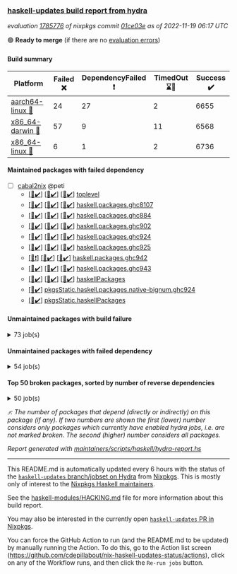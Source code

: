 ### [haskell-updates build report from hydra](https://hydra.nixos.org/jobset/nixpkgs/haskell-updates)
*evaluation [1785776](https://hydra.nixos.org/eval/1785776) of nixpkgs commit [01ce03e](https://github.com/NixOS/nixpkgs/commits/01ce03efa4c8e8592632501a362de69098e91f4a) as of 2022-11-19 06:17 UTC*

:green_circle: **Ready to merge** (if there are no [evaluation errors](https://hydra.nixos.org/jobset/nixpkgs/haskell-updates))

#### Build summary

 | Platform | Failed :x: | DependencyFailed :heavy_exclamation_mark: | TimedOut :hourglass::no_entry_sign: | Success :heavy_check_mark: | 
 | --- | --- | --- | --- | --- | 
 | [aarch64-linux :iphone:](https://hydra.nixos.org/eval/1785776?filter=.aarch64-linux) | 24 | 27 | 2 | 6655 | 
 | [x86_64-darwin :apple:](https://hydra.nixos.org/eval/1785776?filter=.x86_64-darwin) | 57 | 9 | 11 | 6568 | 
 | [x86_64-linux :penguin:](https://hydra.nixos.org/eval/1785776?filter=.x86_64-linux) | 6 | 1 | 2 | 6736 | 
#### Maintained packages with failed dependency
- [ ] [cabal2nix](https://hydra.nixos.org/eval/1785776?filter=cabal2nix) @peti
  - [[:iphone::heavy_check_mark:]](https://hydra.nixos.org/build/199108031) [[:apple::heavy_check_mark:]](https://hydra.nixos.org/build/199107998) [[:penguin::heavy_check_mark:]](https://hydra.nixos.org/build/199108022) [toplevel](https://hydra.nixos.org/eval/1785776?filter=cabal2nix)
  - [[:iphone::heavy_check_mark:]](https://hydra.nixos.org/build/198095328) [[:apple::heavy_check_mark:]](https://hydra.nixos.org/build/198096776) [[:penguin::heavy_check_mark:]](https://hydra.nixos.org/build/198092508) [haskell.packages.ghc8107](https://hydra.nixos.org/eval/1785776?filter=haskell.packages.ghc8107.cabal2nix)
  - [[:iphone::heavy_check_mark:]](https://hydra.nixos.org/build/198105082) [[:apple::heavy_check_mark:]](https://hydra.nixos.org/build/198105834) [[:penguin::heavy_check_mark:]](https://hydra.nixos.org/build/198101104) [haskell.packages.ghc884](https://hydra.nixos.org/eval/1785776?filter=haskell.packages.ghc884.cabal2nix)
  - [[:iphone::heavy_check_mark:]](https://hydra.nixos.org/build/198102109) [[:apple::heavy_check_mark:]](https://hydra.nixos.org/build/198089955) [[:penguin::heavy_check_mark:]](https://hydra.nixos.org/build/198090308) [haskell.packages.ghc902](https://hydra.nixos.org/eval/1785776?filter=haskell.packages.ghc902.cabal2nix)
  - [[:iphone::heavy_check_mark:]](https://hydra.nixos.org/build/198105579) [[:apple::heavy_check_mark:]](https://hydra.nixos.org/build/198106213) [[:penguin::heavy_check_mark:]](https://hydra.nixos.org/build/198095792) [haskell.packages.ghc924](https://hydra.nixos.org/eval/1785776?filter=haskell.packages.ghc924.cabal2nix)
  - [[:iphone::heavy_check_mark:]](https://hydra.nixos.org/build/198101430) [[:apple::heavy_check_mark:]](https://hydra.nixos.org/build/198095768) [[:penguin::heavy_check_mark:]](https://hydra.nixos.org/build/198100385) [haskell.packages.ghc925](https://hydra.nixos.org/eval/1785776?filter=haskell.packages.ghc925.cabal2nix)
  - [[:iphone::heavy_exclamation_mark:]](https://hydra.nixos.org/build/198103084) [[:apple::heavy_check_mark:]](https://hydra.nixos.org/build/198095247) [[:penguin::heavy_check_mark:]](https://hydra.nixos.org/build/198103119) [haskell.packages.ghc942](https://hydra.nixos.org/eval/1785776?filter=haskell.packages.ghc942.cabal2nix)
  - [[:iphone::heavy_check_mark:]](https://hydra.nixos.org/build/198101627) [[:apple::heavy_check_mark:]](https://hydra.nixos.org/build/198092306) [[:penguin::heavy_check_mark:]](https://hydra.nixos.org/build/198100312) [haskell.packages.ghc943](https://hydra.nixos.org/eval/1785776?filter=haskell.packages.ghc943.cabal2nix)
  - [[:iphone::heavy_check_mark:]](https://hydra.nixos.org/build/198099028) [[:apple::heavy_check_mark:]](https://hydra.nixos.org/build/198099483) [[:penguin::heavy_check_mark:]](https://hydra.nixos.org/build/198096081) [haskellPackages](https://hydra.nixos.org/eval/1785776?filter=haskellPackages.cabal2nix)
  -   [[:penguin::heavy_check_mark:]](https://hydra.nixos.org/build/198108446) [pkgsStatic.haskell.packages.native-bignum.ghc924](https://hydra.nixos.org/eval/1785776?filter=pkgsStatic.haskell.packages.native-bignum.ghc924.cabal2nix)
  -   [[:penguin::heavy_check_mark:]](https://hydra.nixos.org/build/198102023) [pkgsStatic.haskellPackages](https://hydra.nixos.org/eval/1785776?filter=pkgsStatic.haskellPackages.cabal2nix)
#### Unmaintained packages with build failure
<details><summary>73 job(s) </summary>

- [ ] [[:iphone::x:]](https://hydra.nixos.org/build/198092112) [[:apple::heavy_check_mark:]](https://hydra.nixos.org/build/198092630) [[:penguin::heavy_check_mark:]](https://hydra.nixos.org/build/198089749) [haskellPackages.OrderedBits](https://hydra.nixos.org/eval/1785776?filter=haskellPackages.OrderedBits)  :arrow_heading_up: 5 | 36
- [ ] [[:iphone::x:]](https://hydra.nixos.org/build/198092343) [[:apple::heavy_check_mark:]](https://hydra.nixos.org/build/198103900) [[:penguin::heavy_check_mark:]](https://hydra.nixos.org/build/198094657) [haskellPackages.hw-json-simd](https://hydra.nixos.org/eval/1785776?filter=haskellPackages.hw-json-simd)  :arrow_heading_up: 4 | 8
- [ ] [[:iphone::x:]](https://hydra.nixos.org/build/198105998) [[:apple::heavy_check_mark:]](https://hydra.nixos.org/build/198096742) [[:penguin::heavy_check_mark:]](https://hydra.nixos.org/build/198096500) [haskellPackages.hw-simd](https://hydra.nixos.org/eval/1785776?filter=haskellPackages.hw-simd)  :arrow_heading_up: 4 | 8
- [ ] [[:iphone::x:]](https://hydra.nixos.org/build/198092038) [[:apple::heavy_check_mark:]](https://hydra.nixos.org/build/198109219) [[:penguin::heavy_check_mark:]](https://hydra.nixos.org/build/198100167) [haskellPackages.long-double](https://hydra.nixos.org/eval/1785776?filter=haskellPackages.long-double)  :arrow_heading_up: 2 | 2
- [ ] [[:iphone::x:]](https://hydra.nixos.org/build/198097524) [[:apple::x:]](https://hydra.nixos.org/build/198101130) [[:penguin::heavy_check_mark:]](https://hydra.nixos.org/build/198094847) [haskellPackages.quic](https://hydra.nixos.org/eval/1785776?filter=haskellPackages.quic)  :arrow_heading_up: 2 | 2
- [ ] [[:iphone::x:]](https://hydra.nixos.org/build/198100850) [[:apple::heavy_check_mark:]](https://hydra.nixos.org/build/198102111) [[:penguin::heavy_check_mark:]](https://hydra.nixos.org/build/198098058) [haskellPackages.freetype2](https://hydra.nixos.org/eval/1785776?filter=haskellPackages.freetype2)  :arrow_heading_up: 1 | 8
- [ ] [[:iphone::x:]](https://hydra.nixos.org/build/198088984) [[:apple::x:]](https://hydra.nixos.org/build/198094414) [[:penguin::heavy_check_mark:]](https://hydra.nixos.org/build/198109022) [haskellPackages.easytensor](https://hydra.nixos.org/eval/1785776?filter=haskellPackages.easytensor)  :arrow_heading_up: 1 | 1
- [ ] [[:iphone::heavy_check_mark:]](https://hydra.nixos.org/build/198108039) [[:apple::x:]](https://hydra.nixos.org/build/198102172) [[:penguin::heavy_check_mark:]](https://hydra.nixos.org/build/198098645) [haskellPackages.gi-gdkx11](https://hydra.nixos.org/eval/1785776?filter=haskellPackages.gi-gdkx11)  :arrow_heading_up: 1 | 1
- [ ] [[:iphone::x:]](https://hydra.nixos.org/build/198090816) [[:apple::heavy_check_mark:]](https://hydra.nixos.org/build/198090426) [[:penguin::heavy_check_mark:]](https://hydra.nixos.org/build/198107823) [haskellPackages.nlopt-haskell](https://hydra.nixos.org/eval/1785776?filter=haskellPackages.nlopt-haskell)  :arrow_heading_up: 1 | 1
- [ ] [[:iphone::heavy_check_mark:]](https://hydra.nixos.org/build/198100396) [[:apple::x:]](https://hydra.nixos.org/build/198099418) [[:penguin::heavy_check_mark:]](https://hydra.nixos.org/build/198092649) [haskellPackages.openal-ffi](https://hydra.nixos.org/eval/1785776?filter=haskellPackages.openal-ffi)  :arrow_heading_up: 1 | 1
- [ ] [[:iphone::x:]](https://hydra.nixos.org/build/198442639) [[:apple::x:]](https://hydra.nixos.org/build/198443000) [[:penguin::x:]](https://hydra.nixos.org/build/198442757) [haskellPackages.supply-chain-core](https://hydra.nixos.org/eval/1785776?filter=haskellPackages.supply-chain-core)  :arrow_heading_up: 1 | 1
- [ ] [[:iphone::x:]](https://hydra.nixos.org/build/198091816) [[:apple::x:]](https://hydra.nixos.org/build/198099965) [[:penguin::heavy_check_mark:]](https://hydra.nixos.org/build/198088957) [haskellPackages.swisstable](https://hydra.nixos.org/eval/1785776?filter=haskellPackages.swisstable)  :arrow_heading_up: 1 | 1
- [ ] [[:iphone::x:]](https://hydra.nixos.org/build/198107991) [[:apple::heavy_check_mark:]](https://hydra.nixos.org/build/198093433) [[:penguin::heavy_check_mark:]](https://hydra.nixos.org/build/198100233) [haskellPackages.unicode-properties](https://hydra.nixos.org/eval/1785776?filter=haskellPackages.unicode-properties)  :arrow_heading_up: 1 | 1
- [ ] [[:iphone::x:]](https://hydra.nixos.org/build/198102675) [[:apple::heavy_check_mark:]](https://hydra.nixos.org/build/198096726) [[:penguin::heavy_check_mark:]](https://hydra.nixos.org/build/198097873) [haskellPackages.flatparse](https://hydra.nixos.org/eval/1785776?filter=haskellPackages.flatparse)  :arrow_heading_up: 0 | 17
- [ ] [[:iphone::heavy_check_mark:]](https://hydra.nixos.org/build/198102599) [[:apple::x:]](https://hydra.nixos.org/build/198097001) [[:penguin::heavy_check_mark:]](https://hydra.nixos.org/build/198095827) [haskellPackages.PyF](https://hydra.nixos.org/eval/1785776?filter=haskellPackages.PyF)  :arrow_heading_up: 0 | 5
- [ ] [[:iphone::heavy_check_mark:]](https://hydra.nixos.org/build/198103573) [[:apple::x:]](https://hydra.nixos.org/build/198091894) [[:penguin::heavy_check_mark:]](https://hydra.nixos.org/build/198092321) [haskellPackages.hmidi](https://hydra.nixos.org/eval/1785776?filter=haskellPackages.hmidi)  :arrow_heading_up: 0 | 4
- [ ] [[:iphone::heavy_check_mark:]](https://hydra.nixos.org/build/198099931) [[:apple::x:]](https://hydra.nixos.org/build/198099133) [[:penguin::heavy_check_mark:]](https://hydra.nixos.org/build/198101380) [haskellPackages.SDL-mixer](https://hydra.nixos.org/eval/1785776?filter=haskellPackages.SDL-mixer)  :arrow_heading_up: 0 | 2
- [ ] [[:iphone::heavy_check_mark:]](https://hydra.nixos.org/build/198106163) [[:apple::x:]](https://hydra.nixos.org/build/198104722) [[:penguin::heavy_check_mark:]](https://hydra.nixos.org/build/198108442) [haskellPackages.posix-socket](https://hydra.nixos.org/eval/1785776?filter=haskellPackages.posix-socket)  :arrow_heading_up: 0 | 2
- [ ] [[:iphone::heavy_check_mark:]](https://hydra.nixos.org/build/198096887) [[:apple::x:]](https://hydra.nixos.org/build/198094492) [[:penguin::heavy_check_mark:]](https://hydra.nixos.org/build/198103256) [haskellPackages.hamid](https://hydra.nixos.org/eval/1785776?filter=haskellPackages.hamid)  :arrow_heading_up: 0 | 1
- [ ] [[:iphone::heavy_check_mark:]](https://hydra.nixos.org/build/198105245) [[:apple::x:]](https://hydra.nixos.org/build/198094330) [[:penguin::heavy_check_mark:]](https://hydra.nixos.org/build/198094588) [haskellPackages.hmatrix-morpheus](https://hydra.nixos.org/eval/1785776?filter=haskellPackages.hmatrix-morpheus)  :arrow_heading_up: 0 | 1
- [ ] [[:iphone::heavy_check_mark:]](https://hydra.nixos.org/build/198098119) [[:apple::x:]](https://hydra.nixos.org/build/198094961) [[:penguin::heavy_check_mark:]](https://hydra.nixos.org/build/198099617) [haskellPackages.huckleberry](https://hydra.nixos.org/eval/1785776?filter=haskellPackages.huckleberry)  :arrow_heading_up: 0 | 1
- [ ] [[:iphone::heavy_check_mark:]](https://hydra.nixos.org/build/198104056) [[:apple::x:]](https://hydra.nixos.org/build/198093422) [[:penguin::heavy_check_mark:]](https://hydra.nixos.org/build/198099606) [haskellPackages.om-time](https://hydra.nixos.org/eval/1785776?filter=haskellPackages.om-time)  :arrow_heading_up: 0 | 1
- [ ] [[:iphone::x:]](https://hydra.nixos.org/build/198107810) [[:apple::heavy_check_mark:]](https://hydra.nixos.org/build/198098063) [[:penguin::heavy_check_mark:]](https://hydra.nixos.org/build/198097235) [haskellPackages.picosat](https://hydra.nixos.org/eval/1785776?filter=haskellPackages.picosat)  :arrow_heading_up: 0 | 1
- [ ] [[:iphone::heavy_check_mark:]](https://hydra.nixos.org/build/198108826) [[:apple::x:]](https://hydra.nixos.org/build/198090636) [[:penguin::heavy_check_mark:]](https://hydra.nixos.org/build/198097220) [haskellPackages.select](https://hydra.nixos.org/eval/1785776?filter=haskellPackages.select)  :arrow_heading_up: 0 | 1
- [ ] [[:iphone::heavy_check_mark:]](https://hydra.nixos.org/build/198099146) [[:apple::x:]](https://hydra.nixos.org/build/198108391) [[:penguin::heavy_check_mark:]](https://hydra.nixos.org/build/198094866) [haskellPackages.sysinfo](https://hydra.nixos.org/eval/1785776?filter=haskellPackages.sysinfo)  :arrow_heading_up: 0 | 1
- [ ] [[:iphone::heavy_check_mark:]](https://hydra.nixos.org/build/198091475) [[:apple::x:]](https://hydra.nixos.org/build/198089932) [[:penguin::heavy_check_mark:]](https://hydra.nixos.org/build/198100306) [haskellPackages.FractalArt](https://hydra.nixos.org/eval/1785776?filter=haskellPackages.FractalArt) 
- [ ] [[:iphone::x:]](https://hydra.nixos.org/build/198101907) [[:apple::heavy_check_mark:]](https://hydra.nixos.org/build/198096559) [[:penguin::heavy_check_mark:]](https://hydra.nixos.org/build/198101657) [haskellPackages.HsASA](https://hydra.nixos.org/eval/1785776?filter=haskellPackages.HsASA) 
- [ ] [[:iphone::x:]](https://hydra.nixos.org/build/198442699) [[:apple::x:]](https://hydra.nixos.org/build/198442999) [[:penguin::x:]](https://hydra.nixos.org/build/198442614) [haskellPackages.borsh](https://hydra.nixos.org/eval/1785776?filter=haskellPackages.borsh) 
- [ ] [[:iphone::heavy_check_mark:]](https://hydra.nixos.org/build/198097944) [[:apple::x:]](https://hydra.nixos.org/build/198093242) [[:penguin::heavy_check_mark:]](https://hydra.nixos.org/build/198098189) [haskellPackages.chiphunk](https://hydra.nixos.org/eval/1785776?filter=haskellPackages.chiphunk) 
- [ ] [[:iphone::x:]](https://hydra.nixos.org/build/198106125) [[:apple::heavy_check_mark:]](https://hydra.nixos.org/build/198108513) [[:penguin::heavy_check_mark:]](https://hydra.nixos.org/build/198106269) [haskellPackages.comfort-fftw](https://hydra.nixos.org/eval/1785776?filter=haskellPackages.comfort-fftw) 
- [ ] [[:iphone::heavy_check_mark:]](https://hydra.nixos.org/build/198094640) [[:apple::x:]](https://hydra.nixos.org/build/198101014) [[:penguin::heavy_check_mark:]](https://hydra.nixos.org/build/198100057) [haskellPackages.diskhash](https://hydra.nixos.org/eval/1785776?filter=haskellPackages.diskhash) 
- [ ] [[:iphone::heavy_check_mark:]](https://hydra.nixos.org/build/198108629) [[:apple::x:]](https://hydra.nixos.org/build/198096508) [[:penguin::heavy_check_mark:]](https://hydra.nixos.org/build/198094336) [haskellPackages.epub-tools](https://hydra.nixos.org/eval/1785776?filter=haskellPackages.epub-tools) 
- [ ] [[:iphone::x:]](https://hydra.nixos.org/build/198442754) [[:penguin::x:]](https://hydra.nixos.org/build/198442697) [haskellPackages.evdev-streamly](https://hydra.nixos.org/eval/1785776?filter=haskellPackages.evdev-streamly) 
- [ ] [[:iphone::heavy_check_mark:]](https://hydra.nixos.org/build/198099609) [[:apple::x:]](https://hydra.nixos.org/build/198104428) [[:penguin::heavy_check_mark:]](https://hydra.nixos.org/build/198097793) [haskellPackages.fudgets](https://hydra.nixos.org/eval/1785776?filter=haskellPackages.fudgets) 
- [ ] [[:iphone::heavy_check_mark:]](https://hydra.nixos.org/build/198092264) [[:apple::x:]](https://hydra.nixos.org/build/198101012) [[:penguin::heavy_check_mark:]](https://hydra.nixos.org/build/198099512) [haskellPackages.gerrit](https://hydra.nixos.org/eval/1785776?filter=haskellPackages.gerrit) 
- [ ] [[:apple::x:]](https://hydra.nixos.org/build/198095958) [haskellPackages.gi-gtkosxapplication](https://hydra.nixos.org/eval/1785776?filter=haskellPackages.gi-gtkosxapplication) 
- [ ] [[:iphone::x:]](https://hydra.nixos.org/build/198091458) [[:penguin::heavy_check_mark:]](https://hydra.nixos.org/build/198107140) [haskellPackages.gnome-keyring](https://hydra.nixos.org/eval/1785776?filter=haskellPackages.gnome-keyring) 
- [ ] [[:apple::x:]](https://hydra.nixos.org/build/198088844) [haskellPackages.gtk-mac-integration](https://hydra.nixos.org/eval/1785776?filter=haskellPackages.gtk-mac-integration) 
- [ ] [[:iphone::heavy_check_mark:]](https://hydra.nixos.org/build/198094882) [[:apple::x:]](https://hydra.nixos.org/build/198108733) [[:penguin::heavy_check_mark:]](https://hydra.nixos.org/build/198106858) [haskellPackages.gtk-traymanager](https://hydra.nixos.org/eval/1785776?filter=haskellPackages.gtk-traymanager) 
- [ ] [[:apple::x:]](https://hydra.nixos.org/build/198088990) [haskellPackages.gtk3-mac-integration](https://hydra.nixos.org/eval/1785776?filter=haskellPackages.gtk3-mac-integration) 
- [ ] [[:iphone::heavy_check_mark:]](https://hydra.nixos.org/build/198442689) [[:apple::x:]](https://hydra.nixos.org/build/198442642) [[:penguin::heavy_check_mark:]](https://hydra.nixos.org/build/198442594) [haskellPackages.h-raylib](https://hydra.nixos.org/eval/1785776?filter=haskellPackages.h-raylib) 
- [ ] [[:iphone::heavy_exclamation_mark:]](https://hydra.nixos.org/build/198443007) [[:apple::x:]](https://hydra.nixos.org/build/198442789) [[:penguin::x:]](https://hydra.nixos.org/build/198442852) [haskellPackages.harfbuzz-pure](https://hydra.nixos.org/eval/1785776?filter=haskellPackages.harfbuzz-pure) 
- [ ] [[:iphone::heavy_check_mark:]](https://hydra.nixos.org/build/198094908) [[:apple::x:]](https://hydra.nixos.org/build/198109299) [[:penguin::heavy_check_mark:]](https://hydra.nixos.org/build/198094138) [haskellPackages.hid](https://hydra.nixos.org/eval/1785776?filter=haskellPackages.hid) 
- [ ] [[:iphone::heavy_check_mark:]](https://hydra.nixos.org/build/198109190) [[:apple::x:]](https://hydra.nixos.org/build/198093989) [[:penguin::heavy_check_mark:]](https://hydra.nixos.org/build/198099938) [haskellPackages.highlight](https://hydra.nixos.org/eval/1785776?filter=haskellPackages.highlight) 
- [ ] [[:iphone::heavy_check_mark:]](https://hydra.nixos.org/build/198091663) [[:apple::x:]](https://hydra.nixos.org/build/198094179) [[:penguin::heavy_check_mark:]](https://hydra.nixos.org/build/198095790) [haskellPackages.hsshellscript](https://hydra.nixos.org/eval/1785776?filter=haskellPackages.hsshellscript) 
- [ ] [[:iphone::heavy_check_mark:]](https://hydra.nixos.org/build/198093876) [[:apple::x:]](https://hydra.nixos.org/build/198105397) [[:penguin::heavy_check_mark:]](https://hydra.nixos.org/build/198107319) [haskellPackages.hssourceinfo](https://hydra.nixos.org/eval/1785776?filter=haskellPackages.hssourceinfo) 
- [ ] [[:iphone::heavy_check_mark:]](https://hydra.nixos.org/build/198090780) [[:apple::x:]](https://hydra.nixos.org/build/198096905) [[:penguin::heavy_check_mark:]](https://hydra.nixos.org/build/198094561) [haskellPackages.interprocess](https://hydra.nixos.org/eval/1785776?filter=haskellPackages.interprocess) 
- [ ] [[:iphone::heavy_check_mark:]](https://hydra.nixos.org/build/198107635) [[:apple::x:]](https://hydra.nixos.org/build/198090527) [[:penguin::heavy_check_mark:]](https://hydra.nixos.org/build/198096600) [haskellPackages.ipcvar](https://hydra.nixos.org/eval/1785776?filter=haskellPackages.ipcvar) 
- [ ] [[:iphone::x:]](https://hydra.nixos.org/build/198094302) [[:apple::heavy_check_mark:]](https://hydra.nixos.org/build/198098222) [[:penguin::heavy_check_mark:]](https://hydra.nixos.org/build/198102967) [haskellPackages.jammittools](https://hydra.nixos.org/eval/1785776?filter=haskellPackages.jammittools) 
- [ ] [[:apple::x:]](https://hydra.nixos.org/build/198089331) [haskellPackages.kqueue](https://hydra.nixos.org/eval/1785776?filter=haskellPackages.kqueue) 
- [ ] [[:iphone::heavy_check_mark:]](https://hydra.nixos.org/build/198102471) [[:apple::x:]](https://hydra.nixos.org/build/198089121) [[:penguin::heavy_check_mark:]](https://hydra.nixos.org/build/198095225) [haskellPackages.linux-framebuffer](https://hydra.nixos.org/eval/1785776?filter=haskellPackages.linux-framebuffer) 
- [ ] [[:iphone::heavy_check_mark:]](https://hydra.nixos.org/build/198090963) [[:apple::x:]](https://hydra.nixos.org/build/198106850) [[:penguin::heavy_check_mark:]](https://hydra.nixos.org/build/198088703) [haskellPackages.mediawiki2latex](https://hydra.nixos.org/eval/1785776?filter=haskellPackages.mediawiki2latex) 
- [ ] [[:iphone::heavy_check_mark:]](https://hydra.nixos.org/build/198103734) [[:apple::x:]](https://hydra.nixos.org/build/198091724) [[:penguin::heavy_check_mark:]](https://hydra.nixos.org/build/198100871) [haskellPackages.memfd](https://hydra.nixos.org/eval/1785776?filter=haskellPackages.memfd) 
- [ ] [[:iphone::heavy_check_mark:]](https://hydra.nixos.org/build/198096915) [[:apple::x:]](https://hydra.nixos.org/build/198102834) [[:penguin::heavy_check_mark:]](https://hydra.nixos.org/build/198095160) [haskellPackages.mercury-api](https://hydra.nixos.org/eval/1785776?filter=haskellPackages.mercury-api) 
- [ ] [[:iphone::x:]](https://hydra.nixos.org/build/199109490) [[:apple::x:]](https://hydra.nixos.org/build/199109492) [[:penguin::x:]](https://hydra.nixos.org/build/199109491) [haskellPackages.monad-bayes](https://hydra.nixos.org/eval/1785776?filter=haskellPackages.monad-bayes) 
- [ ] [[:iphone::heavy_check_mark:]](https://hydra.nixos.org/build/199107976) [[:apple::x:]](https://hydra.nixos.org/build/199108008) [[:penguin::heavy_check_mark:]](https://hydra.nixos.org/build/199108047) [haskellPackages.nix-serve-ng](https://hydra.nixos.org/eval/1785776?filter=haskellPackages.nix-serve-ng) 
- [ ] [[:iphone::heavy_check_mark:]](https://hydra.nixos.org/build/198442902) [[:apple::x:]](https://hydra.nixos.org/build/198089314) [[:penguin::heavy_check_mark:]](https://hydra.nixos.org/build/198442936) [haskellPackages.persistent-pagination](https://hydra.nixos.org/eval/1785776?filter=haskellPackages.persistent-pagination) 
- [ ] [[:iphone::heavy_check_mark:]](https://hydra.nixos.org/build/198442769) [[:apple::x:]](https://hydra.nixos.org/build/198442738) [[:penguin::heavy_check_mark:]](https://hydra.nixos.org/build/198442776) [haskellPackages.phatsort](https://hydra.nixos.org/eval/1785776?filter=haskellPackages.phatsort) 
- [ ] [[:iphone::heavy_check_mark:]](https://hydra.nixos.org/build/198099818) [[:apple::x:]](https://hydra.nixos.org/build/198097025) [[:penguin::heavy_check_mark:]](https://hydra.nixos.org/build/198104649) [haskellPackages.ping-wrapper](https://hydra.nixos.org/eval/1785776?filter=haskellPackages.ping-wrapper) 
- [ ] [[:iphone::heavy_check_mark:]](https://hydra.nixos.org/build/198109162) [[:apple::x:]](https://hydra.nixos.org/build/198109383) [[:penguin::heavy_check_mark:]](https://hydra.nixos.org/build/198091772) [haskellPackages.posix-timer](https://hydra.nixos.org/eval/1785776?filter=haskellPackages.posix-timer) 
- [ ] [[:iphone::heavy_check_mark:]](https://hydra.nixos.org/build/198098801) [[:apple::x:]](https://hydra.nixos.org/build/198090799) [[:penguin::heavy_check_mark:]](https://hydra.nixos.org/build/198095314) [haskellPackages.procex](https://hydra.nixos.org/eval/1785776?filter=haskellPackages.procex) 
- [ ] [[:iphone::heavy_check_mark:]](https://hydra.nixos.org/build/198096312) [[:apple::x:]](https://hydra.nixos.org/build/198097890) [[:penguin::heavy_check_mark:]](https://hydra.nixos.org/build/198101570) [haskellPackages.pthread](https://hydra.nixos.org/eval/1785776?filter=haskellPackages.pthread) 
- [ ] [[:iphone::x:]](https://hydra.nixos.org/build/198108147) [[:apple::heavy_check_mark:]](https://hydra.nixos.org/build/198097312) [[:penguin::heavy_check_mark:]](https://hydra.nixos.org/build/198105867) [haskellPackages.risc386](https://hydra.nixos.org/eval/1785776?filter=haskellPackages.risc386) 
- [ ] [[:iphone::heavy_check_mark:]](https://hydra.nixos.org/build/198102881) [[:apple::x:]](https://hydra.nixos.org/build/198097792) [[:penguin::heavy_check_mark:]](https://hydra.nixos.org/build/198099412) [haskellPackages.sfml-audio](https://hydra.nixos.org/eval/1785776?filter=haskellPackages.sfml-audio) 
- [ ] [[:iphone::heavy_check_mark:]](https://hydra.nixos.org/build/198088711) [[:apple::x:]](https://hydra.nixos.org/build/198095157) [[:penguin::heavy_check_mark:]](https://hydra.nixos.org/build/198100426) [haskellPackages.skews](https://hydra.nixos.org/eval/1785776?filter=haskellPackages.skews) 
- [ ] [[:iphone::x:]](https://hydra.nixos.org/build/198093892) [[:apple::x:]](https://hydra.nixos.org/build/198095285) [[:penguin::heavy_check_mark:]](https://hydra.nixos.org/build/198104765) [haskellPackages.slugify](https://hydra.nixos.org/eval/1785776?filter=haskellPackages.slugify) 
- [ ] [[:iphone::heavy_check_mark:]](https://hydra.nixos.org/build/198099482) [[:apple::x:]](https://hydra.nixos.org/build/198105556) [[:penguin::heavy_check_mark:]](https://hydra.nixos.org/build/198093575) [haskellPackages.tailfile-hinotify](https://hydra.nixos.org/eval/1785776?filter=haskellPackages.tailfile-hinotify) 
- [ ] [[:iphone::x:]](https://hydra.nixos.org/build/198442690) [[:apple::x:]](https://hydra.nixos.org/build/198442958) [[:penguin::x:]](https://hydra.nixos.org/build/198442899) [haskellPackages.text-compression](https://hydra.nixos.org/eval/1785776?filter=haskellPackages.text-compression) 
- [ ] [[:iphone::x:]](https://hydra.nixos.org/build/198096596) [[:apple::heavy_check_mark:]](https://hydra.nixos.org/build/198108705) [[:penguin::heavy_check_mark:]](https://hydra.nixos.org/build/198099614) [haskellPackages.wiringPi](https://hydra.nixos.org/eval/1785776?filter=haskellPackages.wiringPi) 
- [ ] [[:iphone::heavy_check_mark:]](https://hydra.nixos.org/build/198095037) [[:apple::x:]](https://hydra.nixos.org/build/198100154) [[:penguin::heavy_check_mark:]](https://hydra.nixos.org/build/198105325) [haskellPackages.xmonad-utils](https://hydra.nixos.org/eval/1785776?filter=haskellPackages.xmonad-utils) 
- [ ] [[:iphone::heavy_check_mark:]](https://hydra.nixos.org/build/198103220) [[:apple::x:]](https://hydra.nixos.org/build/198089351) [[:penguin::heavy_check_mark:]](https://hydra.nixos.org/build/198098234) [haskellPackages.yoga](https://hydra.nixos.org/eval/1785776?filter=haskellPackages.yoga) 
- [ ] [[:iphone::heavy_check_mark:]](https://hydra.nixos.org/build/198093631) [[:apple::x:]](https://hydra.nixos.org/build/198091687) [[:penguin::heavy_check_mark:]](https://hydra.nixos.org/build/198107702) [haskellPackages.zot](https://hydra.nixos.org/eval/1785776?filter=haskellPackages.zot) 
- [ ] [[:iphone::heavy_check_mark:]](https://hydra.nixos.org/build/198106439) [[:apple::x:]](https://hydra.nixos.org/build/198090063) [[:penguin::heavy_check_mark:]](https://hydra.nixos.org/build/198094610) [haskellPackages.zxcvbn-c](https://hydra.nixos.org/eval/1785776?filter=haskellPackages.zxcvbn-c) 
</details>

#### Unmaintained packages with failed dependency
<details><summary>54 job(s) </summary>

- [ ] [[:iphone::heavy_exclamation_mark:]](https://hydra.nixos.org/build/198103595) [[:apple::heavy_check_mark:]](https://hydra.nixos.org/build/198088976) [[:penguin::heavy_check_mark:]](https://hydra.nixos.org/build/198095246) [haskellPackages.PrimitiveArray](https://hydra.nixos.org/eval/1785776?filter=haskellPackages.PrimitiveArray)  :arrow_heading_up: 4 | 35
- [ ] [hpack](https://hydra.nixos.org/eval/1785776?filter=hpack)  :arrow_heading_up: 4 | 15
  - [[:iphone::heavy_check_mark:]](https://hydra.nixos.org/build/198099453) [[:apple::heavy_check_mark:]](https://hydra.nixos.org/build/198107830) [[:penguin::heavy_check_mark:]](https://hydra.nixos.org/build/198092939) [toplevel](https://hydra.nixos.org/eval/1785776?filter=hpack)
  - [[:iphone::heavy_check_mark:]](https://hydra.nixos.org/build/198106882) [[:apple::heavy_check_mark:]](https://hydra.nixos.org/build/198097869) [[:penguin::heavy_check_mark:]](https://hydra.nixos.org/build/198093671) [haskell.packages.ghc8107](https://hydra.nixos.org/eval/1785776?filter=haskell.packages.ghc8107.hpack)
  - [[:iphone::heavy_check_mark:]](https://hydra.nixos.org/build/198093988) [[:apple::heavy_check_mark:]](https://hydra.nixos.org/build/198105654) [[:penguin::heavy_check_mark:]](https://hydra.nixos.org/build/198103271) [haskell.packages.ghc884](https://hydra.nixos.org/eval/1785776?filter=haskell.packages.ghc884.hpack)
  - [[:iphone::heavy_check_mark:]](https://hydra.nixos.org/build/198090021) [[:apple::heavy_check_mark:]](https://hydra.nixos.org/build/198102681) [[:penguin::heavy_check_mark:]](https://hydra.nixos.org/build/198100787) [haskell.packages.ghc902](https://hydra.nixos.org/eval/1785776?filter=haskell.packages.ghc902.hpack)
  - [[:iphone::heavy_check_mark:]](https://hydra.nixos.org/build/198092365) [[:apple::heavy_check_mark:]](https://hydra.nixos.org/build/198093669) [[:penguin::heavy_check_mark:]](https://hydra.nixos.org/build/198108597) [haskell.packages.ghc924](https://hydra.nixos.org/eval/1785776?filter=haskell.packages.ghc924.hpack)
  - [[:iphone::heavy_check_mark:]](https://hydra.nixos.org/build/198103847) [[:apple::heavy_check_mark:]](https://hydra.nixos.org/build/198105050) [[:penguin::heavy_check_mark:]](https://hydra.nixos.org/build/198092752) [haskell.packages.ghc925](https://hydra.nixos.org/eval/1785776?filter=haskell.packages.ghc925.hpack)
  - [[:iphone::heavy_exclamation_mark:]](https://hydra.nixos.org/build/198103504) [[:apple::heavy_check_mark:]](https://hydra.nixos.org/build/198105268) [[:penguin::heavy_check_mark:]](https://hydra.nixos.org/build/198107276) [haskell.packages.ghc942](https://hydra.nixos.org/eval/1785776?filter=haskell.packages.ghc942.hpack)
  - [[:iphone::heavy_check_mark:]](https://hydra.nixos.org/build/198095684) [[:apple::heavy_check_mark:]](https://hydra.nixos.org/build/198107910) [[:penguin::heavy_check_mark:]](https://hydra.nixos.org/build/198108706) [haskell.packages.ghc943](https://hydra.nixos.org/eval/1785776?filter=haskell.packages.ghc943.hpack)
  - [[:iphone::heavy_check_mark:]](https://hydra.nixos.org/build/198102779) [[:apple::heavy_check_mark:]](https://hydra.nixos.org/build/198091910) [[:penguin::heavy_check_mark:]](https://hydra.nixos.org/build/198103441) [haskellPackages](https://hydra.nixos.org/eval/1785776?filter=haskellPackages.hpack)
- [ ] [[:iphone::heavy_exclamation_mark:]](https://hydra.nixos.org/build/198091317) [[:apple::heavy_check_mark:]](https://hydra.nixos.org/build/198108676) [[:penguin::heavy_check_mark:]](https://hydra.nixos.org/build/198089611) [haskellPackages.BiobaseTypes](https://hydra.nixos.org/eval/1785776?filter=haskellPackages.BiobaseTypes)  :arrow_heading_up: 3 | 21
- [ ] [[:iphone::heavy_exclamation_mark:]](https://hydra.nixos.org/build/198088758) [[:apple::heavy_check_mark:]](https://hydra.nixos.org/build/198106505) [[:penguin::heavy_check_mark:]](https://hydra.nixos.org/build/198096117) [haskellPackages.hw-json-standard-cursor](https://hydra.nixos.org/eval/1785776?filter=haskellPackages.hw-json-standard-cursor)  :arrow_heading_up: 2 | 6
- [ ] [[:iphone::heavy_exclamation_mark:]](https://hydra.nixos.org/build/198098729) [[:apple::heavy_check_mark:]](https://hydra.nixos.org/build/198102195) [[:penguin::heavy_check_mark:]](https://hydra.nixos.org/build/198108469) [haskellPackages.hw-json-simple-cursor](https://hydra.nixos.org/eval/1785776?filter=haskellPackages.hw-json-simple-cursor)  :arrow_heading_up: 2 | 4
- [ ] [[:iphone::heavy_exclamation_mark:]](https://hydra.nixos.org/build/198089514) [[:apple::heavy_check_mark:]](https://hydra.nixos.org/build/198102254) [[:penguin::heavy_check_mark:]](https://hydra.nixos.org/build/198091770) [haskellPackages.BiobaseENA](https://hydra.nixos.org/eval/1785776?filter=haskellPackages.BiobaseENA)  :arrow_heading_up: 1 | 18
- [ ] [hoogle](https://hydra.nixos.org/eval/1785776?filter=hoogle)  :arrow_heading_up: 1 | 3
  - [[:iphone::heavy_check_mark:]](https://hydra.nixos.org/build/198093935) [[:apple::heavy_check_mark:]](https://hydra.nixos.org/build/198095234) [[:penguin::heavy_check_mark:]](https://hydra.nixos.org/build/198099264) [haskell.packages.ghc8107](https://hydra.nixos.org/eval/1785776?filter=haskell.packages.ghc8107.hoogle)
  - [[:iphone::heavy_check_mark:]](https://hydra.nixos.org/build/198102998) [[:apple::heavy_check_mark:]](https://hydra.nixos.org/build/198107985) [[:penguin::heavy_check_mark:]](https://hydra.nixos.org/build/198107450) [haskell.packages.ghc884](https://hydra.nixos.org/eval/1785776?filter=haskell.packages.ghc884.hoogle)
  - [[:iphone::heavy_check_mark:]](https://hydra.nixos.org/build/198098109) [[:apple::heavy_check_mark:]](https://hydra.nixos.org/build/198101202) [[:penguin::heavy_check_mark:]](https://hydra.nixos.org/build/198089184) [haskell.packages.ghc902](https://hydra.nixos.org/eval/1785776?filter=haskell.packages.ghc902.hoogle)
  - [[:iphone::heavy_check_mark:]](https://hydra.nixos.org/build/198098004) [[:apple::heavy_check_mark:]](https://hydra.nixos.org/build/198101148) [[:penguin::heavy_check_mark:]](https://hydra.nixos.org/build/198092190) [haskell.packages.ghc924](https://hydra.nixos.org/eval/1785776?filter=haskell.packages.ghc924.hoogle)
  - [[:iphone::hourglass::no_entry_sign:]](https://hydra.nixos.org/build/198100880) [[:apple::hourglass::no_entry_sign:]](https://hydra.nixos.org/build/198094053) [[:penguin::hourglass::no_entry_sign:]](https://hydra.nixos.org/build/198106811) [haskell.packages.ghc925](https://hydra.nixos.org/eval/1785776?filter=haskell.packages.ghc925.hoogle)
  - [[:iphone::heavy_exclamation_mark:]](https://hydra.nixos.org/build/198097685) [[:apple::heavy_check_mark:]](https://hydra.nixos.org/build/198105186) [[:penguin::heavy_check_mark:]](https://hydra.nixos.org/build/198089379) [haskell.packages.ghc942](https://hydra.nixos.org/eval/1785776?filter=haskell.packages.ghc942.hoogle)
  - [[:iphone::hourglass::no_entry_sign:]](https://hydra.nixos.org/build/198100596) [[:apple::hourglass::no_entry_sign:]](https://hydra.nixos.org/build/198101158) [[:penguin::hourglass::no_entry_sign:]](https://hydra.nixos.org/build/198108746) [haskell.packages.ghc943](https://hydra.nixos.org/eval/1785776?filter=haskell.packages.ghc943.hoogle)
  - [[:iphone::heavy_check_mark:]](https://hydra.nixos.org/build/198102166) [[:apple::heavy_check_mark:]](https://hydra.nixos.org/build/198105847) [[:penguin::heavy_check_mark:]](https://hydra.nixos.org/build/198089984) [haskellPackages](https://hydra.nixos.org/eval/1785776?filter=haskellPackages.hoogle)
- [ ] [[:iphone::heavy_exclamation_mark:]](https://hydra.nixos.org/build/198101277) [[:apple::heavy_check_mark:]](https://hydra.nixos.org/build/198093735) [[:penguin::heavy_check_mark:]](https://hydra.nixos.org/build/198096151) [haskellPackages.hw-json](https://hydra.nixos.org/eval/1785776?filter=haskellPackages.hw-json)  :arrow_heading_up: 1 | 3
- [ ] [[:iphone::heavy_exclamation_mark:]](https://hydra.nixos.org/build/198091066) [[:apple::heavy_exclamation_mark:]](https://hydra.nixos.org/build/198090843) [[:penguin::heavy_check_mark:]](https://hydra.nixos.org/build/198100200) [haskellPackages.http3](https://hydra.nixos.org/eval/1785776?filter=haskellPackages.http3)  :arrow_heading_up: 1 | 1
- [ ] [[:iphone::heavy_check_mark:]](https://hydra.nixos.org/build/198097285) [[:apple::heavy_exclamation_mark:]](https://hydra.nixos.org/build/198099762) [[:penguin::heavy_check_mark:]](https://hydra.nixos.org/build/198094649) [haskellPackages.wss-client](https://hydra.nixos.org/eval/1785776?filter=haskellPackages.wss-client)  :arrow_heading_up: 1 | 1
- [ ] [[:iphone::heavy_exclamation_mark:]](https://hydra.nixos.org/build/198098687) [[:apple::heavy_check_mark:]](https://hydra.nixos.org/build/198097534) [[:penguin::heavy_check_mark:]](https://hydra.nixos.org/build/198107080) [haskellPackages.BiobaseXNA](https://hydra.nixos.org/eval/1785776?filter=haskellPackages.BiobaseXNA)  :arrow_heading_up: 0 | 17
- [ ] [[:iphone::heavy_exclamation_mark:]](https://hydra.nixos.org/build/198093861) [[:apple::heavy_check_mark:]](https://hydra.nixos.org/build/198106192) [[:penguin::heavy_check_mark:]](https://hydra.nixos.org/build/198090367) [haskellPackages.BiobaseFasta](https://hydra.nixos.org/eval/1785776?filter=haskellPackages.BiobaseFasta)  :arrow_heading_up: 0 | 3
- [ ] [[:iphone::heavy_exclamation_mark:]](https://hydra.nixos.org/build/198098839) [[:apple::heavy_check_mark:]](https://hydra.nixos.org/build/198098719) [[:penguin::heavy_check_mark:]](https://hydra.nixos.org/build/198097536) [haskellPackages.hw-dsv](https://hydra.nixos.org/eval/1785776?filter=haskellPackages.hw-dsv)  :arrow_heading_up: 0 | 3
- [ ] [[:iphone::heavy_exclamation_mark:]](https://hydra.nixos.org/build/198099506) [[:apple::heavy_check_mark:]](https://hydra.nixos.org/build/198097369) [[:penguin::heavy_check_mark:]](https://hydra.nixos.org/build/198093036) [haskellPackages.hw-json-lens](https://hydra.nixos.org/eval/1785776?filter=haskellPackages.hw-json-lens)  :arrow_heading_up: 0 | 1
- [ ] [[:iphone::heavy_exclamation_mark:]](https://hydra.nixos.org/build/198089469) [[:apple::heavy_check_mark:]](https://hydra.nixos.org/build/198095081) [[:penguin::heavy_check_mark:]](https://hydra.nixos.org/build/198101985) [haskellPackages.align-audio](https://hydra.nixos.org/eval/1785776?filter=haskellPackages.align-audio) 
- [ ] [cabal2nix-unstable](https://hydra.nixos.org/eval/1785776?filter=cabal2nix-unstable) 
  - [[:iphone::heavy_check_mark:]](https://hydra.nixos.org/build/199108040) [[:apple::heavy_check_mark:]](https://hydra.nixos.org/build/199108081) [[:penguin::heavy_check_mark:]](https://hydra.nixos.org/build/199108020) [haskell.packages.ghc8107](https://hydra.nixos.org/eval/1785776?filter=haskell.packages.ghc8107.cabal2nix-unstable)
  - [[:iphone::heavy_check_mark:]](https://hydra.nixos.org/build/199107984) [[:apple::heavy_check_mark:]](https://hydra.nixos.org/build/199108072) [[:penguin::heavy_check_mark:]](https://hydra.nixos.org/build/199107983) [haskell.packages.ghc884](https://hydra.nixos.org/eval/1785776?filter=haskell.packages.ghc884.cabal2nix-unstable)
  - [[:iphone::heavy_check_mark:]](https://hydra.nixos.org/build/199108033) [[:apple::heavy_check_mark:]](https://hydra.nixos.org/build/199107981) [[:penguin::heavy_check_mark:]](https://hydra.nixos.org/build/199108037) [haskell.packages.ghc902](https://hydra.nixos.org/eval/1785776?filter=haskell.packages.ghc902.cabal2nix-unstable)
  - [[:iphone::heavy_check_mark:]](https://hydra.nixos.org/build/199108052) [[:apple::heavy_check_mark:]](https://hydra.nixos.org/build/199108070) [[:penguin::heavy_check_mark:]](https://hydra.nixos.org/build/199108004) [haskell.packages.ghc924](https://hydra.nixos.org/eval/1785776?filter=haskell.packages.ghc924.cabal2nix-unstable)
  - [[:iphone::heavy_check_mark:]](https://hydra.nixos.org/build/199108067) [[:apple::heavy_check_mark:]](https://hydra.nixos.org/build/199107973) [[:penguin::heavy_check_mark:]](https://hydra.nixos.org/build/199108014) [haskell.packages.ghc925](https://hydra.nixos.org/eval/1785776?filter=haskell.packages.ghc925.cabal2nix-unstable)
  - [[:iphone::heavy_exclamation_mark:]](https://hydra.nixos.org/build/199107993) [[:apple::heavy_check_mark:]](https://hydra.nixos.org/build/199108002) [[:penguin::heavy_check_mark:]](https://hydra.nixos.org/build/199108035) [haskell.packages.ghc942](https://hydra.nixos.org/eval/1785776?filter=haskell.packages.ghc942.cabal2nix-unstable)
  - [[:iphone::heavy_check_mark:]](https://hydra.nixos.org/build/199108062) [[:apple::heavy_check_mark:]](https://hydra.nixos.org/build/199108045) [[:penguin::heavy_check_mark:]](https://hydra.nixos.org/build/199108076) [haskell.packages.ghc943](https://hydra.nixos.org/eval/1785776?filter=haskell.packages.ghc943.cabal2nix-unstable)
  - [[:iphone::heavy_check_mark:]](https://hydra.nixos.org/build/199108064) [[:apple::heavy_check_mark:]](https://hydra.nixos.org/build/199108025) [[:penguin::heavy_check_mark:]](https://hydra.nixos.org/build/199108060) [haskellPackages](https://hydra.nixos.org/eval/1785776?filter=haskellPackages.cabal2nix-unstable)
- [ ] [[:iphone::heavy_exclamation_mark:]](https://hydra.nixos.org/build/198104033) [[:apple::heavy_exclamation_mark:]](https://hydra.nixos.org/build/198098893) [[:penguin::heavy_check_mark:]](https://hydra.nixos.org/build/198108679) [haskellPackages.easytensor-vulkan](https://hydra.nixos.org/eval/1785776?filter=haskellPackages.easytensor-vulkan) 
- [ ] [[:iphone::heavy_exclamation_mark:]](https://hydra.nixos.org/build/198101774) [[:apple::heavy_check_mark:]](https://hydra.nixos.org/build/198092141) [[:penguin::heavy_check_mark:]](https://hydra.nixos.org/build/198093941) [haskellPackages.hmatrix-nlopt](https://hydra.nixos.org/eval/1785776?filter=haskellPackages.hmatrix-nlopt) 
- [ ] [[:iphone::heavy_exclamation_mark:]](https://hydra.nixos.org/build/198095948) [[:apple::heavy_exclamation_mark:]](https://hydra.nixos.org/build/198088768) [[:penguin::heavy_check_mark:]](https://hydra.nixos.org/build/198102441) [haskellPackages.hs-swisstable-hashtables-class](https://hydra.nixos.org/eval/1785776?filter=haskellPackages.hs-swisstable-hashtables-class) 
- [ ] [[:iphone::heavy_exclamation_mark:]](https://hydra.nixos.org/build/198105664) [[:apple::heavy_check_mark:]](https://hydra.nixos.org/build/198091316) [[:penguin::heavy_check_mark:]](https://hydra.nixos.org/build/198093108) [haskellPackages.hw-simd-cli](https://hydra.nixos.org/eval/1785776?filter=haskellPackages.hw-simd-cli) 
- [ ] [[:iphone::heavy_check_mark:]](https://hydra.nixos.org/build/198091433) [[:apple::heavy_exclamation_mark:]](https://hydra.nixos.org/build/198098172) [[:penguin::heavy_check_mark:]](https://hydra.nixos.org/build/198108033) [haskellPackages.intricacy](https://hydra.nixos.org/eval/1785776?filter=haskellPackages.intricacy) 
- [ ] [[:iphone::heavy_check_mark:]](https://hydra.nixos.org/build/198107011) [[:apple::heavy_exclamation_mark:]](https://hydra.nixos.org/build/198102951) [[:penguin::heavy_check_mark:]](https://hydra.nixos.org/build/198094071) [haskellPackages.network-messagepack-rpc-websocket](https://hydra.nixos.org/eval/1785776?filter=haskellPackages.network-messagepack-rpc-websocket) 
- [ ] [[:iphone::heavy_exclamation_mark:]](https://hydra.nixos.org/build/198099668) [[:apple::heavy_check_mark:]](https://hydra.nixos.org/build/198095028) [[:penguin::heavy_check_mark:]](https://hydra.nixos.org/build/198099137) [haskellPackages.rounded](https://hydra.nixos.org/eval/1785776?filter=haskellPackages.rounded) 
- [ ] [[:iphone::heavy_exclamation_mark:]](https://hydra.nixos.org/build/198107866) [[:apple::heavy_check_mark:]](https://hydra.nixos.org/build/198094269) [[:penguin::heavy_check_mark:]](https://hydra.nixos.org/build/198106344) [haskellPackages.rounded-hw](https://hydra.nixos.org/eval/1785776?filter=haskellPackages.rounded-hw) 
- [ ] [[:iphone::heavy_exclamation_mark:]](https://hydra.nixos.org/build/198107430) [[:apple::heavy_check_mark:]](https://hydra.nixos.org/build/198093088) [[:penguin::heavy_check_mark:]](https://hydra.nixos.org/build/198102445) [haskellPackages.sound-collage](https://hydra.nixos.org/eval/1785776?filter=haskellPackages.sound-collage) 
- [ ] [[:iphone::heavy_exclamation_mark:]](https://hydra.nixos.org/build/198442775) [[:apple::heavy_exclamation_mark:]](https://hydra.nixos.org/build/198442844) [[:penguin::heavy_exclamation_mark:]](https://hydra.nixos.org/build/198442681) [haskellPackages.supply-chain](https://hydra.nixos.org/eval/1785776?filter=haskellPackages.supply-chain) 
- [ ] [[:iphone::heavy_exclamation_mark:]](https://hydra.nixos.org/build/198089334) [[:apple::heavy_check_mark:]](https://hydra.nixos.org/build/198096290) [[:penguin::heavy_check_mark:]](https://hydra.nixos.org/build/198089497) [haskellPackages.unicode-names](https://hydra.nixos.org/eval/1785776?filter=haskellPackages.unicode-names) 
- [ ] [[:iphone::heavy_exclamation_mark:]](https://hydra.nixos.org/build/198098548) [[:apple::heavy_exclamation_mark:]](https://hydra.nixos.org/build/198108788) [[:penguin::heavy_check_mark:]](https://hydra.nixos.org/build/198103792) [haskellPackages.warp-quic](https://hydra.nixos.org/eval/1785776?filter=haskellPackages.warp-quic) 
- [ ] [[:iphone::heavy_check_mark:]](https://hydra.nixos.org/build/198105808) [[:apple::heavy_exclamation_mark:]](https://hydra.nixos.org/build/198107437) [[:penguin::heavy_check_mark:]](https://hydra.nixos.org/build/198107362) [haskellPackages.xbattbar](https://hydra.nixos.org/eval/1785776?filter=haskellPackages.xbattbar) 
</details>

#### Top 50 broken packages, sorted by number of reverse dependencies
<details><summary>50 job(s) </summary>

[amazonka-core](https://packdeps.haskellers.com/reverse/amazonka-core) :arrow_heading_up: 186  
[gogol-core](https://packdeps.haskellers.com/reverse/gogol-core) :arrow_heading_up: 184  
[haskell98](https://packdeps.haskellers.com/reverse/haskell98) :arrow_heading_up: 153  
[enumerator](https://packdeps.haskellers.com/reverse/enumerator) :arrow_heading_up: 56  
[util](https://packdeps.haskellers.com/reverse/util) :arrow_heading_up: 49  
[derive](https://packdeps.haskellers.com/reverse/derive) :arrow_heading_up: 48  
[amazonka](https://packdeps.haskellers.com/reverse/amazonka) :arrow_heading_up: 44  
[accelerate](https://packdeps.haskellers.com/reverse/accelerate) :arrow_heading_up: 42  
[parseargs](https://packdeps.haskellers.com/reverse/parseargs) :arrow_heading_up: 42  
[MonadCatchIO-transformers](https://packdeps.haskellers.com/reverse/MonadCatchIO-transformers) :arrow_heading_up: 41  
[data-lens](https://packdeps.haskellers.com/reverse/data-lens) :arrow_heading_up: 33  
[rank1dynamic](https://packdeps.haskellers.com/reverse/rank1dynamic) :arrow_heading_up: 33  
[distributed-static](https://packdeps.haskellers.com/reverse/distributed-static) :arrow_heading_up: 31  
[language-ecmascript](https://packdeps.haskellers.com/reverse/language-ecmascript) :arrow_heading_up: 31  
[distributed-process](https://packdeps.haskellers.com/reverse/distributed-process) :arrow_heading_up: 30  
[iteratee](https://packdeps.haskellers.com/reverse/iteratee) :arrow_heading_up: 29  
[jmacro](https://packdeps.haskellers.com/reverse/jmacro) :arrow_heading_up: 29  
[mmsyn3](https://packdeps.haskellers.com/reverse/mmsyn3) :arrow_heading_up: 28  
[autodocodec-yaml](https://packdeps.haskellers.com/reverse/autodocodec-yaml) :arrow_heading_up: 27  
[crypto-numbers](https://packdeps.haskellers.com/reverse/crypto-numbers) :arrow_heading_up: 25  
[either-unwrap](https://packdeps.haskellers.com/reverse/either-unwrap) :arrow_heading_up: 25  
[sydtest](https://packdeps.haskellers.com/reverse/sydtest) :arrow_heading_up: 24  
[crypto-pubkey](https://packdeps.haskellers.com/reverse/crypto-pubkey) :arrow_heading_up: 22  
[haskelldb](https://packdeps.haskellers.com/reverse/haskelldb) :arrow_heading_up: 22  
[wxdirect](https://packdeps.haskellers.com/reverse/wxdirect) :arrow_heading_up: 22  
[alg](https://packdeps.haskellers.com/reverse/alg) :arrow_heading_up: 21  
[amazonka-s3](https://packdeps.haskellers.com/reverse/amazonka-s3) :arrow_heading_up: 21  
[mmsyn2](https://packdeps.haskellers.com/reverse/mmsyn2) :arrow_heading_up: 21  
[wxc](https://packdeps.haskellers.com/reverse/wxc) :arrow_heading_up: 21  
[biocore](https://packdeps.haskellers.com/reverse/biocore) :arrow_heading_up: 20  
[wxcore](https://packdeps.haskellers.com/reverse/wxcore) :arrow_heading_up: 20  
[attoparsec-enumerator](https://packdeps.haskellers.com/reverse/attoparsec-enumerator) :arrow_heading_up: 19  
[bytestring-show](https://packdeps.haskellers.com/reverse/bytestring-show) :arrow_heading_up: 19  
[fay](https://packdeps.haskellers.com/reverse/fay) :arrow_heading_up: 19  
[wx](https://packdeps.haskellers.com/reverse/wx) :arrow_heading_up: 19  
[asn1-data](https://packdeps.haskellers.com/reverse/asn1-data) :arrow_heading_up: 18  
[dbus-core](https://packdeps.haskellers.com/reverse/dbus-core) :arrow_heading_up: 18  
[gtksourceview2](https://packdeps.haskellers.com/reverse/gtksourceview2) :arrow_heading_up: 18  
[ukrainian-phonetics-basic](https://packdeps.haskellers.com/reverse/ukrainian-phonetics-basic) :arrow_heading_up: 18  
[HGamer3D-Data](https://packdeps.haskellers.com/reverse/HGamer3D-Data) :arrow_heading_up: 17  
[certificate](https://packdeps.haskellers.com/reverse/certificate) :arrow_heading_up: 17  
[dbus-client](https://packdeps.haskellers.com/reverse/dbus-client) :arrow_heading_up: 17  
[gconf](https://packdeps.haskellers.com/reverse/gconf) :arrow_heading_up: 17  
[gtk-serialized-event](https://packdeps.haskellers.com/reverse/gtk-serialized-event) :arrow_heading_up: 17  
[cuda](https://packdeps.haskellers.com/reverse/cuda) :arrow_heading_up: 16  
[happstack-jmacro](https://packdeps.haskellers.com/reverse/happstack-jmacro) :arrow_heading_up: 16  
[manatee-core](https://packdeps.haskellers.com/reverse/manatee-core) :arrow_heading_up: 16  
[monads-fd](https://packdeps.haskellers.com/reverse/monads-fd) :arrow_heading_up: 16  
[tls-extra](https://packdeps.haskellers.com/reverse/tls-extra) :arrow_heading_up: 16  
[ADPfusion](https://packdeps.haskellers.com/reverse/ADPfusion) :arrow_heading_up: 15  
</details>


*:arrow_heading_up:: The number of packages that depend (directly or indirectly) on this package (if any). If two numbers are shown the first (lower) number considers only packages which currently have enabled hydra jobs, i.e. are not marked broken. The second (higher) number considers all packages.*

*Report generated with [maintainers/scripts/haskell/hydra-report.hs](https://github.com/NixOS/nixpkgs/blob/haskell-updates/maintainers/scripts/haskell/hydra-report.sh)*


----------------------------------------------------------------------

This README.md is automatically updated every 6 hours with the status of the
[`haskell-updates` branch/jobset on Hydra](https://hydra.nixos.org/jobset/nixpkgs/haskell-updates)
from [Nixpkgs](https://github.com/NixOS/nixpkgs).  This is mostly only of
interest to the [Nixpkgs Haskell maintainers](https://github.com/orgs/NixOS/teams/haskell).

See the
[haskell-modules/HACKING.md](https://github.com/NixOS/nixpkgs/blob/haskell-updates/pkgs/development/haskell-modules/HACKING.md)
file for more information about this build report.

You may also be interested in the currently open
[`haskell-updates` PR in Nixpkgs](https://github.com/nixos/nixpkgs/pulls?q=is%3Apr+is%3Aopen+head%3Ahaskell-updates).

You can force the GitHub Action to run (and the README.md to be updated) by
manually running the Action.  To do this, go to the Action list screen
(https://github.com/cdepillabout/nix-haskell-updates-status/actions),
click on any of the Workflow runs, and then click the `Re-run jobs` button.

